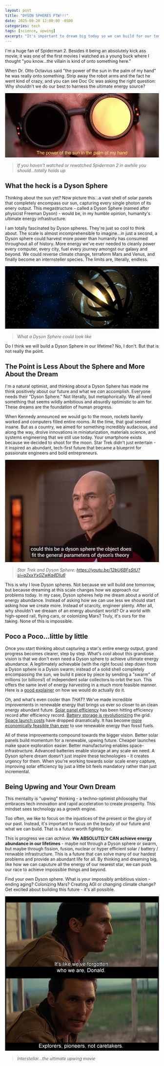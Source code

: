 ```yaml
---
layout: post
title: "DYSON SPHERES FTW!!!"
date: 2025-09-20 12:00:00 -0500
categories: tech
tags: [science, upwing]
excerpt: "It's important to dream big today so we can build for our tomorrow"
---
```


I'm a huge fan of Spiderman 2. Besides it being an absolutely kick ass movie, it was one of the first movies I watched as a young buck where I thought "you know...the villain is kind of onto something here." 

When Dr. Otto Octavius said "the power of the sun in the palm of my hand" he was really onto something. Strip away the robot arms and the fact he went kind of crazy, and you can see Doc Oc was asking the right question: Why shouldn't we do our best to harness the ultimate energy source? 

![Doc Oc Sun Photo](/assets/images/the-power-of-the-sun.jpg)
> *If you haven't watched or rewatched Spiderman 2 in awhile you should...totally holds up*

## What the heck is a Dyson Sphere

Thinking about the sun yet? Now picture this...a vast shell of solar panels that completely encompass our sun, capturing every single photon of its enery output. This megastructure - called a Dyson Sphere (named after physicist Freeman Dyson) - would be, in my humble opinion, humanity's ultimate energy infrastructure. 

I am totally fascinated by Dyson spheres. They're just so cool to think about. The scale is almost incomprehensible to imagine...in just a second, a Dyson sphere could harvest more power than humanity has consumed throughout all of history. More energy we've ever needed to cleanly power every computer, every city, fuel every journey amongst our galaxy and beyond. We could reverse climate change, terraform Mars and Venus, and finally become an internsteller species. The limits are, literally, endless.

![Dyson Sphere photo](/assets/images/dyson-sphere.jpg)
> *What a Dyson Sphere could look like*

Do I think we will build a Dyson Sphere in our lifetime? No, I don't. But that is not really the point.

## The Point is Less About the Sphere and More About the Dream

I'm a natural optimist, and thinking about a Dyson Sphere has made me think positively about our future and what we _can_ accomplish. Everyone needs their "Dyson Sphere." Not literally, but metaphorically. We all need something that seems wildly ambitious and absurdly optimistic to aim for. These dreams are the foundation of human progress. 

When Kennedy announced we would go to the moon, rockets barely worked and computers filled entire rooms. At the time, that goal seemed insane. But as a country, we aimed for something incredibly audacious, and along the way, droive innovations in miniaturization, materials science, and systems engineering that we still use today. Your smartphone exists because we decided to shoot for the moon. Star Trek didn't just entertain - it inspired an abundant, tech-first future that became a blueprint for passionate engineers and bold entrepreneurs.

![Star Trek Dyson Sphere photo](/assets/images/star-trek-dyson-sphere.png)
> *Star Trek and Dyson Sphere: https://youtu.be/12bU6BFsStU?si=q2xxYxGZwKa4DIu6*

This is why I love Dyson spheres. Not because we will build one tomorrow, but because dreaming at this scale changes how we approach our problems today. In my case, Dyson spheres help me dream about a world of energy abundance. Instead of asking how we can use less we should start asking how we create more. Instead of scarcity, engineer plenty. After all, why shouldn't we dreaam of an energy abundant world? Or a world with high-speed rail, flying cars, or colonizing Mars? Truly, it's ours for the taking. None of this is impossible.

## Poco a Poco...little by little

Once you start thinking about capturing a star's entire energy output, grand progress becomes clearer, step by step. What's cool about this grandiose vision is that we don't even need a Dyson sphere to achieve ultimate energy abundance. A legitimately achievable (with the right focus) step down from a Dyson sphere is a Dyson swarm; instead of a solid shell completely encompassing the sun, we build it piece by piece by sending a "swarm" of millions (or billions!) of independent solar collectors to orbit the sun. This offers the same level of energy harvesting in a much more feasible manner. Here is a [good explainer](https://youtu.be/pP44EPBMb8A?si=WIPTkJ2bYMCbfCnn) on how we would do actually do it.

Oh, and what's even cooler than _THAT_? We've made incredible improvements in renewable energy that brings us ever so closer to an clean energy abundant future. [Solar panel efficiency](https://www.noahpinion.blog/i/165684804/why-solar-is-for-real) has been hitting efficiency record after efficiency record. [Battery storage is revolutionizing](https://www.wired.com/story/grid-scale-battery-storage-is-quietly-revolutionizing-the-energy-system/) the grid. [Space launch costs](https://arc.aiaa.org/doi/10.2514/6.2025-4073) have dropped dramatically. It has become [more economically feasible than ever](https://www.reuters.com/business/energy/around-90-renewables-cheaper-than-fossil-fuels-worldwide-irena-says-2025-07-22/) to use renewable energy than fossil fuels. 

All of these improvements compound towards the bigger vision. Better solar panels build momentum for a renewable, upwing future. Cheaper launches make space exploration easier. Better manufacturing enables space-infrastructure. Advanced batteries enable storage at any scale we need. A Dyson sphere dream doesn't just inspire these technologies - it creates urgency for them. When you're working towards solar scale enery capture, improving solar efficiency by just a little bit feels mandatory rather than just incremental.

## Being Upwing and Your Own Dream

This mentality is "upwing" thinking - a techno-optimist philosophy that embraces tech innovation and rapid acceleration to create prosperity. This mindset sees technology as a growth engine. 

Too often, we like to focus on the injustices of the present or the glory of our past. Instead, it's important to focus on the beauty of our future and what we can build. That is a future worth fighting for. 

This is progress we can _achieve_. **We ABSOLUTELY CAN achieve energy abundance in our lifetimes** - maybe not through a Dyson sphere or swarm, but maybe through fission, fusion, nuclear or hyper efficient solar / battery / renwable infrastructure. This is a future that can solve many of our hardest problems and provide an abundant life for all. By thinking and dreaming big, like how we can caputure all the energy of our nearest star, we can push our race to achieve impossible things and beyond. 

Find your own Dyson sphere. What is your impossibly ambitious vision - ending aging? Colonizing Mars? Creating AGI or changing climate change? Get excited about building this future - it's all possible. 

![Interstellar Quote](/assets/images/interstellar.jpg)
> *Interstellar...the ultimate upwing movie*


